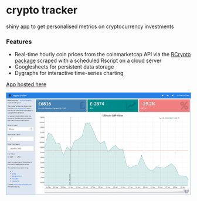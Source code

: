 # crypto tracker

shiny app to get personalised metrics on cryptocurrency investments

### Features

- Real-time hourly coin prices from the coinmarketcap API via the [RCrypto package](https://cran.r-project.org/web/packages/RCrypto/index.html) scraped with a scheduled Rscript on a cloud server
- Googlesheets for persistent data storage
- Dygraphs for interactive time-series charting

[App hosted here](https://cultureofinsight.shinyapps.io/crypto_tracker/)

![](screengrab.png)
